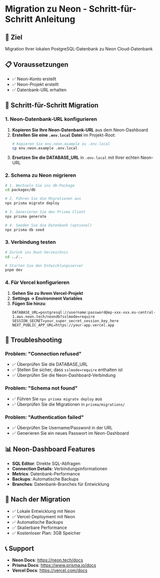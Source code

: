 # Migration zu Neon - Schritt-für-Schritt Anleitung

## 🎯 Ziel
Migration Ihrer lokalen PostgreSQL-Datenbank zu Neon Cloud-Datenbank

## 📋 Voraussetzungen
- ✅ Neon-Konto erstellt
- ✅ Neon-Projekt erstellt
- ✅ Datenbank-URL erhalten

## 🚀 Schritt-für-Schritt Migration

### 1. Neon-Datenbank-URL konfigurieren

1. **Kopieren Sie Ihre Neon-Datenbank-URL** aus dem Neon-Dashboard
2. **Erstellen Sie eine `.env.local` Datei** im Projekt-Root:
   ```bash
   # Kopieren Sie env.neon.example zu .env.local
   cp env.neon.example .env.local
   ```
3. **Ersetzen Sie die DATABASE_URL** in `.env.local` mit Ihrer echten Neon-URL

### 2. Schema zu Neon migrieren

```bash
# 1. Wechseln Sie ins db-Package
cd packages/db

# 2. Führen Sie die Migrationen aus
npx prisma migrate deploy

# 3. Generieren Sie den Prisma Client
npx prisma generate

# 4. Seeden Sie die Datenbank (optional)
npx prisma db seed
```

### 3. Verbindung testen

```bash
# Zurück ins Root-Verzeichnis
cd ../..

# Starten Sie den Entwicklungsserver
pnpm dev
```

### 4. Für Vercel konfigurieren

1. **Gehen Sie zu Ihrem Vercel-Projekt**
2. **Settings → Environment Variables**
3. **Fügen Sie hinzu**:
   ```
   DATABASE_URL=postgresql://username:password@ep-xxx-xxx.eu-central-1.aws.neon.tech/neondb?sslmode=require
   SESSION_SECRET=your_super_secret_session_key_here
   NEXT_PUBLIC_APP_URL=https://your-app.vercel.app
   ```

## 🔧 Troubleshooting

### Problem: "Connection refused"
- ✅ Überprüfen Sie die DATABASE_URL
- ✅ Stellen Sie sicher, dass `sslmode=require` enthalten ist
- ✅ Überprüfen Sie die Neon-Dashboard-Verbindung

### Problem: "Schema not found"
- ✅ Führen Sie `npx prisma migrate deploy` aus
- ✅ Überprüfen Sie die Migrationen in `prisma/migrations/`

### Problem: "Authentication failed"
- ✅ Überprüfen Sie Username/Password in der URL
- ✅ Generieren Sie ein neues Passwort im Neon-Dashboard

## 📊 Neon-Dashboard Features

- **SQL Editor**: Direkte SQL-Abfragen
- **Connection Details**: Verbindungsinformationen
- **Metrics**: Datenbank-Performance
- **Backups**: Automatische Backups
- **Branches**: Datenbank-Branches für Entwicklung

## 🎉 Nach der Migration

- ✅ Lokale Entwicklung mit Neon
- ✅ Vercel-Deployment mit Neon
- ✅ Automatische Backups
- ✅ Skalierbare Performance
- ✅ Kostenloser Plan: 3GB Speicher

## 📞 Support

- **Neon Docs**: https://neon.tech/docs
- **Prisma Docs**: https://www.prisma.io/docs
- **Vercel Docs**: https://vercel.com/docs
